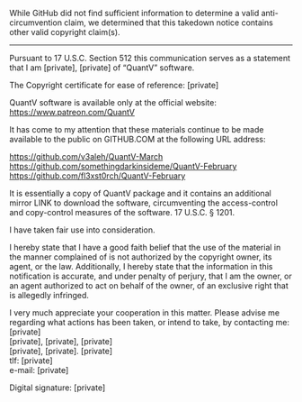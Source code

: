 While GitHub did not find sufficient information to determine a valid anti-circumvention claim, we determined that this takedown notice contains other valid copyright claim(s).

---

Pursuant to 17 U.S.C. Section 512 this communication serves as a statement that I am [private], [private] of “QuantV” software.

The Copyright certificate for ease of reference: [private]  

QuantV software is available only at the official website: https://www.patreon.com/QuantV

It has come to my attention that these materials continue to be made available to the public on GITHUB.COM at the following URL address:

https://github.com/v3aleh/QuantV-March  
https://github.com/somethingdarkinsideme/QuantV-February  
https://github.com/fl3xst0rch/QuantV-February  

It is essentially a copy of QuantV package and it contains an additional mirror LINK to download the software, circumventing the access-control and copy-control measures of the software. 17 U.S.C. § 1201.

I have taken fair use into consideration.

I hereby state that I have a good faith belief that the use of the material in the manner complained of is not authorized by the copyright owner, its agent, or the law. Additionally, I hereby state that the information in this notification is accurate, and under penalty of perjury, that I am the owner, or an agent authorized to act on behalf of the owner, of an exclusive right that is allegedly infringed.

I very much appreciate your cooperation in this matter. Please advise me regarding what actions has been taken, or intend to take, by contacting me:  
[private]  
[private], [private], [private]  
[private], [private]. [private]  
tlf: [private]  
e-mail: [private]  

Digital signature: [private]  

